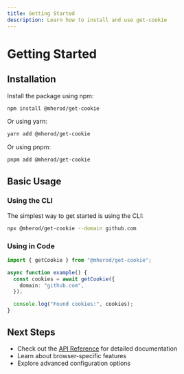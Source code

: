 ```yaml
---
title: Getting Started
description: Learn how to install and use get-cookie
---
```


# Getting Started

## Installation

Install the package using npm:

```bash
npm install @mherod/get-cookie
```

Or using yarn:

```bash
yarn add @mherod/get-cookie
```

Or using pnpm:

```bash
pnpm add @mherod/get-cookie
```

## Basic Usage

### Using the CLI

The simplest way to get started is using the CLI:

```bash
npx @mherod/get-cookie --domain github.com
```

### Using in Code

```typescript
import { getCookie } from "@mherod/get-cookie";

async function example() {
  const cookies = await getCookie({
    domain: "github.com",
  });

  console.log("Found cookies:", cookies);
}
```

## Next Steps

- Check out the [API Reference](/reference/) for detailed documentation
- Learn about browser-specific features
- Explore advanced configuration options

